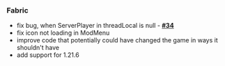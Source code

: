 ### Fabric
- fix bug, when ServerPlayer in threadLocal is null - [**#34**](https://github.com/btwonion/magnetic/issues/34)
- fix icon not loading in ModMenu
- improve code that potentially could have changed the game in ways it shouldn't have
- add support for 1.21.6